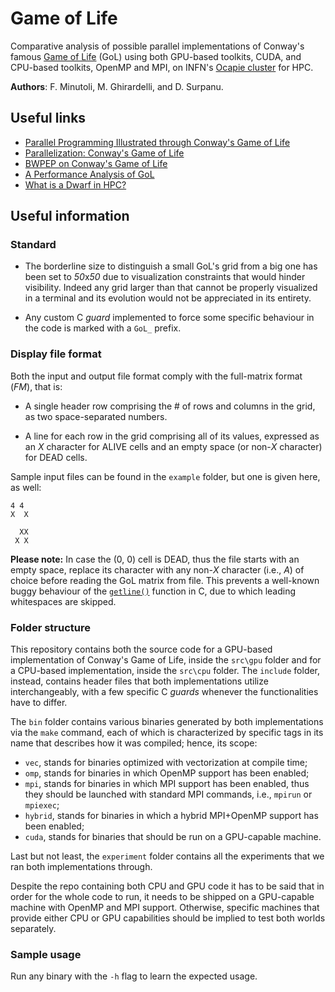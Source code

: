 # Game of Life

Comparative analysis of possible parallel implementations of Conway's famous [Game of Life](https://en.wikipedia.org/wiki/Conway%27s_Game_of_Life) (GoL) using both GPU-based toolkits, CUDA, and CPU-based toolkits, OpenMP and MPI, on INFN's [Ocapie cluster](https://web.ge.infn.it/calcolo/joomla/2-uncategorised/106-farm-hpc-ocapie) for HPC.

**Authors**: F. Minutoli, M. Ghirardelli, and D. Surpanu.

## Useful links

- [Parallel Programming Illustrated through Conway's Game of Life](https://tcpp.cs.gsu.edu/curriculum/?q=system/files/ch10.pdf)
- [Parallelization: Conway's Game of Life](http://www.shodor.org/media/content/petascale/materials/UPModules/GameOfLife/Life_Module_Document_pdf.pdf)
- [BWPEP on Conway's Game of Life](http://shodor.org/petascale/materials/UPModules/exercises/Game_of_Life/)
- [A Performance Analysis of GoL](https://arxiv.org/pdf/1209.4408.pdf)
- [What is a Dwarf in HPC?](https://www5.in.tum.de/lehre/vorlesungen/hpc/WS15/structured.pdf)

## Useful information

### Standard

- The borderline size to distinguish a small GoL's grid from a big one has been set to *50*x*50* due to visualization constraints that would hinder visibility. Indeed any grid larger than that cannot be properly visualized in a terminal and its evolution would not be appreciated in its entirety.

- Any custom C *guard* implemented to force some specific behaviour in the code is marked with a `GoL_` prefix.

### Display file format

Both the input and output file format comply with the full-matrix format (*FM*), that is:

- A single header row comprising the # of rows and columns in the grid, as two space-separated numbers.
  
- A line for each row in the grid comprising all of its values, expressed as an *X* character for ALIVE cells and an empty space (or non-*X* character) for DEAD cells.

Sample input files can be found in the `example` folder, but one is given here, as well:

```console
4 4
X  X
    
  XX
 X X
```

**Please note:** In case the (0, 0) cell is DEAD, thus the file starts with an empty space, replace its character with any non-*X* character (i.e., *A*) of choice before reading the GoL matrix from file. This prevents a well-known buggy behaviour of the [`getline()`](https://c-for-dummies.com/blog/?p=1112) function in C, due to which leading whitespaces are skipped.

### Folder structure

This repository contains both the source code for a GPU-based implementation of Conway's Game of Life, inside the `src\gpu` folder and for a CPU-based implementation, inside the `src\cpu` folder. The `include` folder, instead, contains header files that both implementations utilize interchangeably, with a few specific C *guards* whenever the functionalities have to differ.

The `bin` folder contains various binaries generated by both implementations via the `make` command, each of which is characterized by specific tags in its name that describes how it was compiled; hence, its scope:

- `vec`, stands for binaries optimized with vectorization at compile time;
- `omp`, stands for binaries in which OpenMP support has been enabled;
- `mpi`, stands for binaries in which MPI support has been enabled, thus they should be launched with standard MPI commands, i.e., `mpirun` or `mpiexec`;
- `hybrid`, stands for binaries in which a hybrid MPI+OpenMP support has been enabled;
- `cuda`, stands for binaries that should be run on a GPU-capable machine.

Last but not least, the `experiment` folder contains all the experiments that we ran both implementations through.

Despite the repo containing both CPU and GPU code it has to be said that in order for the whole code to run, it needs to be shipped on a GPU-capable machine with OpenMP and MPI support. Otherwise, specific machines that provide either CPU or GPU capabilities should be implied to test both worlds separately.

### Sample usage

Run any binary with the `-h` flag to learn the expected usage.

